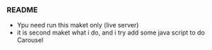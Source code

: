 ### README

- Ypu need run this maket only (live server)
- it is second maket what i do, and i try add some java script to do Carousel